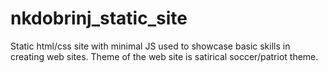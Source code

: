 # nkdobrinj_static_site
Static html/css site with minimal JS used to showcase basic skills in creating web sites. Theme of the web site is satirical soccer/patriot theme.

